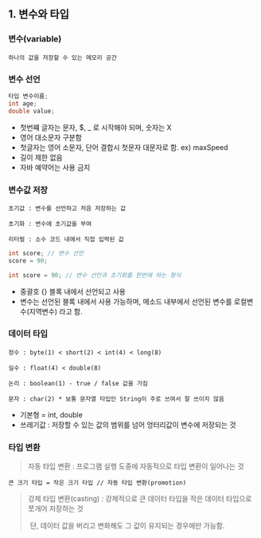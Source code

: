 ## 1. 변수와 타입

### 변수(variable)

```
하나의 값을 저장할 수 있는 메모리 공간
```



### 변수 선언

```java
타입 변수이름;
int age;
double value;
```

* 첫번쨰 글자는 문자, $, _ 로 시작해야 되며, 숫자는 X
* 영어 대소문자 구분함
* 첫글자는 영어 소문자, 단어 결합시 첫문자 대문자로 함. ex) maxSpeed
* 길이 제한 없음
* 자바 예약어는 사용 금지



### 변수값 저장

`초기값 : 변수를 선언하고 처음 저장하는 값`

`초기화 : 변수에 초기값을 부여`

`리터럴 : 소수 코드 내에서 직접 입력된 값`

```java
int score; // 변수 선언
score = 90;

int score = 90; // 변수 선언과 초기화를 한번에 하는 형식
```

* 중괄호 {} 블록 내에서 선언되고 사용
* 변수는 선언된 블록 내에서 사용 가능하며, 메소드 내부에서 선언된 변수를 로컬변수(지역변수) 라고 함.



### 데이터 타입

`정수 : byte(1) < short(2) < int(4) < long(8)`

`실수 : float(4) < double(8)`

`논리 : boolean(1) - true / false 값을 가짐`

`문자 : char(2) * 보통 문자열 타입인 String이 주로 쓰여서 잘 쓰이지 않음`

* 기본형 = int, double
* 쓰레기값 : 저장할 수 있는 값의 범위를 넘어 엉터리값이 변수에 저장되는 것



### 타입 변환

> 자동 타입 변환 : 프로그램 실행 도중에 자동적으로 타입 변환이 일어나는 것

```
큰 크기 타입 = 작은 크기 타입 // 자동 타입 변환(promotion)
```



> 강제 타입 변환(casting) : 강제적으로 큰 데이터 타입을 작은 데이터 타입으로 쪼개어 저장하는 것
>
> ​											단, 데이터 값을 버리고 변화해도 그 값이 유지되는 경우에만 가능함.

​                  								

